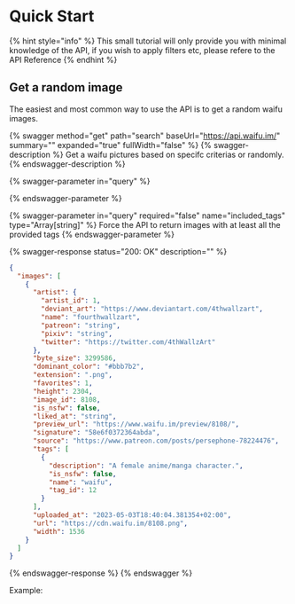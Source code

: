 # Quick Start

{% hint style="info" %}
This small tutorial will only provide you with minimal knowledge of the API, if you wish to apply filters etc, please refere to the API Reference
{% endhint %}

## Get a random image

The easiest and most common way to use the API is to get a random waifu images.

{% swagger method="get" path="search" baseUrl="https://api.waifu.im/" summary="" expanded="true" fullWidth="false" %}
{% swagger-description %}
Get a waifu pictures based on specifc criterias or randomly.
{% endswagger-description %}

{% swagger-parameter in="query" %}

{% endswagger-parameter %}

{% swagger-parameter in="query" required="false" name="included_tags" type="Array[string]" %}
Force the API to return images with at least all the provided tags
{% endswagger-parameter %}

{% swagger-response status="200: OK" description="" %}
```json
{
  "images": [
    {
      "artist": {
        "artist_id": 1,
        "deviant_art": "https://www.deviantart.com/4thwallzart",
        "name": "fourthwallzart",
        "patreon": "string",
        "pixiv": "string",
        "twitter": "https://twitter.com/4thWallzArt"
      },
      "byte_size": 3299586,
      "dominant_color": "#bbb7b2",
      "extension": ".png",
      "favorites": 1,
      "height": 2304,
      "image_id": 8108,
      "is_nsfw": false,
      "liked_at": "string",
      "preview_url": "https://www.waifu.im/preview/8108/",
      "signature": "58e6f0372364abda",
      "source": "https://www.patreon.com/posts/persephone-78224476",
      "tags": [
        {
          "description": "A female anime/manga character.",
          "is_nsfw": false,
          "name": "waifu",
          "tag_id": 12
        }
      ],
      "uploaded_at": "2023-05-03T18:40:04.381354+02:00",
      "url": "https://cdn.waifu.im/8108.png",
      "width": 1536
    }
  ]
}
```
{% endswagger-response %}
{% endswagger %}

Example:
